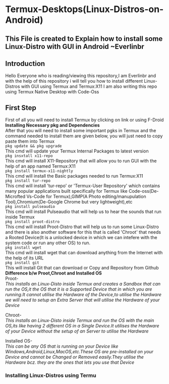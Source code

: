 # Termux-Desktops(Linux-Distros-on-Android)
This File is created to Explain how to install some Linux-Distro with GUI in Android
                                                                             ~Everlinbr
---                     
## Introduction          
Hello Everyone who is reading/viewing this repository,I am Everlinbr
and with the help of this repository i will tell you how to install different
Linux-Distros with GUI using Termux and Termux:X11
I am also writing this repo using Termux Native Desktop with Code-Oss

## First Step
First of all you will need to install Termux by clicking on link or using F-Droid  
**Installing Necessary pkg and Dependencies**  
After that you will need to install some important pgks in Termux and the command needed to install them are given below, you will just need to copy paste them into Termux   
   ```pkg update && pkg upgrade```  
This cmd will update your Termux Internal Packages to latest version  
   ```pkg insxtall x11-repo```   
This cmd will install X11-Repository that will allow you to run GUI with the help of an app named Termux:X11   
   `pkg install termux-x11-nightly`   
This cmd will install the Basic packages needed to run Termux:X11   
   `pkg install tur-repo`    
This cmd will install 'tur-repo' or 'Termux-User Repository' which contains many popular applications built specifically for Termux like Code-oss(De-Microfted Vs-Code for Termux),GIMP(A Photo editing/manupulation Tool),Chromium(De-Google Chrome but very lightweight),etc   
   `pkg install pulseaudio`   
This cmd will install Pulseaudio that will help us to hear the sounds that run inside Termux   
   `pkg install proot-distro`    
This cmd will install Proot-Distro that will help us to run some Linux-Distro and there is also another software for this that is called 'Chroot' that needs a Rooted Device(It is a unlocked device in which we can intefere with the system code or run any other OS) to run.    
   `pkg install wget`    
This cmd will install wget that can download anything from the Internet with the help of its URL    
   `pkg install git`    
This will install Git that can download or Copy and Repository from Github    
**Difference b/w Proot,Chroot and Installed OS**    
Proot-    
*This installs an Linux-Disto inside Termux and creates a Sandbox that can run the OS,it the OS that it is a Supported Device that in which you are running.It cannot utilise the Hardware of the Device,to utilise the Hardware we will need to setup an Extra Server that will utilise the Hardware of your Device*    
    
Chroot-    
*This installs an Linux-Disto inside Termux and run the OS with the main OS,its like having 2 different OS in a Single Device.It utilises the Hardware of your Device without the setup of an Server to utilise the Hardware*   
  
Installed OS-    
*This can be any OS that is running on your Device like Windows,Android,Linux,MacOS,etc.These OS are pre-installed on your Device and cannot be Changed or Removed easily.They utilise the Hardware bcz. they are the ones that lets you use that Device*    
### Installing Linux-Distros using Termu
